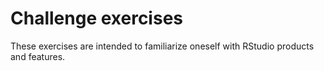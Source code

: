 # Challenge exercises

These exercises are intended to familiarize oneself with RStudio products and features.
